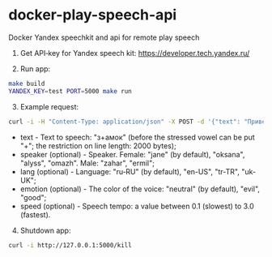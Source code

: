 # docker-play-speech-api
Docker Yandex speechkit and api for remote play speech

1. Get API‑key for Yandex speech kit:
https://developer.tech.yandex.ru/

2. Run app:
```bash
make build
YANDEX_KEY=test PORT=5000 make run
```

3. Example request:
```bash
curl -i -H "Content-Type: application/json" -X POST -d '{"text": "Привет!", "speaker":"omazh", "emotion":"good"}' http://127.0.0.1:5000/play
```
- text - Text to speech: "з+амок" (before the stressed vowel can be put "+"; the restriction on line length: 2000 bytes);
- speaker (optional) - Speaker. Female: "jane" (by default), "oksana", "alyss", "omazh". Male: "zahar", "ermil";
- lang (optional) - Language: "ru‑RU" (by default), "en-US", "tr-TR", "uk-UK";
- emotion (optional) - The color of the voice: "neutral" (by default), "evil", "good";
- speed (optional) - Speech tempo: a value between 0.1 (slowest) to 3.0 (fastest).


4. Shutdown app:
```bash
curl -i http://127.0.0.1:5000/kill
```
